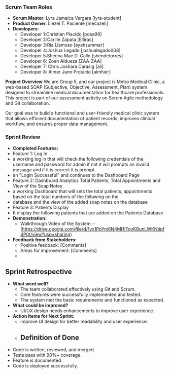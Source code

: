 ### Scrum Team Roles
- **Scrum Master**: Lyra Jamaica Vergara [lyra-student]  
- **Product Owner**: Liezel T. Paciente [mecazeli]  
- **Developers**:  
  - Developer 1:Christian Placido [posa99]  
  - Developer 2:Carille Zapata [Ellirac]  
  - Developer 3:Ria Llamoso [eyahsummer]  
  - Developer 4:Joshua Legado [joshualegado008]  
  - Developer 5:Sheena Mae D. Gallo [shendetorres]  
  - Developer 6: Zoen Aldueza [ZAA-ZAA]
  - Developer 7: Chris Joshara Carasig [ali]
  - Developer 8: Almer Jann Protacio [almhier]

 **Project Overview**
We are Group 5, and our project is Metro Medical Clinic, a web-based SOAP (Subjective, Objective, Assessment, Plan) system designed to streamline medical documentation for healthcare professionals. This project is part of our assessment activity on Scrum Agile methodology and Git collaboration.

Our goal was to build a functional and user-friendly medical clinic system that allows efficient documentation of patient records, improves clinical workflow, and ensures proper data management.
  
  ### Sprint Review
 - **Completed Features:**
  - Feature 1: Log In
  - a working log in that will check the following credentials of the username and password for admin if not it will prompts an invalid message and if it is correct it is prompt
  - an "Login Successful" and continues to the Dashboard Page
  - Feature 2: Dashboard Analytics Total Patients, Total Appointments and View of the Soap Notes
  - a working Dashboard that will sets the total patients, appointments based on the total numbers of the following on the
  - database and the view of the added soap notes on the database
  - Feature 3: Patients Display
  - It display the following patients that are added on the Patients Database
- **Demonstration:**
  - Walkthrough Video of the System:
  -(https://drive.google.com/file/d/1vx1PpYm6N4MHlTqvKBunLWKNtipf4P0t/view?usp=sharing)
- **Feedback from Stakeholders:**
  - Positive feedback: [Comments]
  - Areas for improvement: [Comments]
  - 
## Sprint Retrospective
- **What went well?**
  - The team collaborated effectively using Git and Scrum.
  - Core features were successfully implemented and tested.
  - The system met the basic requirements and functioned as expected.
- **What could be improved?**
  - UI/UX design needs enhancements to improve user experience.
- **Action Items for Next Sprint:**
  - Improve UI design for better readability and user experience.
  -  ## Definition of Done
- Code is written, reviewed, and merged.
- Tests pass with 90%+ coverage.
- Feature is documented.
- Code is deployed successfully.
 
    
